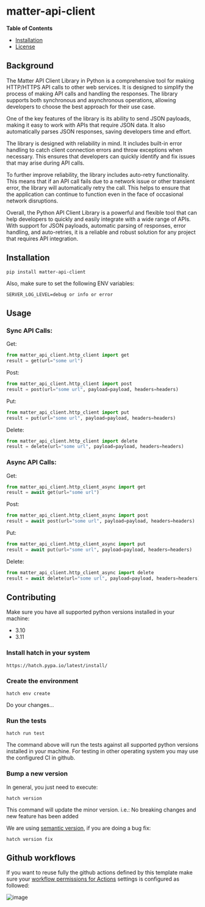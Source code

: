 # matter-api-client

**Table of Contents**

- [Installation](#installation)
- [License](./LICENSE)

## Background

The Matter API Client Library in Python is a comprehensive tool for making HTTP/HTTPS API calls to other web services. It is designed to simplify the process of making API calls and handling the responses. The library supports both synchronous and asynchronous operations, allowing developers to choose the best approach for their use case.

One of the key features of the library is its ability to send JSON payloads, making it easy to work with APIs that require JSON data. It also automatically parses JSON responses, saving developers time and effort.

The library is designed with reliability in mind. It includes built-in error handling to catch client connection errors and throw exceptions when necessary. This ensures that developers can quickly identify and fix issues that may arise during API calls.

To further improve reliability, the library includes auto-retry functionality. This means that if an API call fails due to a network issue or other transient error, the library will automatically retry the call. This helps to ensure that the application can continue to function even in the face of occasional network disruptions.

Overall, the Python API Client Library is a powerful and flexible tool that can help developers to quickly and easily integrate with a wide range of APIs. With support for JSON payloads, automatic parsing of responses, error handling, and auto-retries, it is a reliable and robust solution for any project that requires API integration.



## Installation

```console
pip install matter-api-client
```

Also, make sure to set the following ENV variables:
```console
SERVER_LOG_LEVEL=debug or info or error
```


## Usage

### Sync API Calls:

Get:
```python
from matter_api_client.http_client import get
result = get(url="some url")
```

Post:
```python
from matter_api_client.http_client import post
result = post(url="some url", payload=payload, headers=headers)
```

Put:
```python
from matter_api_client.http_client import put
result = put(url="some url", payload=payload, headers=headers)
```

Delete:
```python
from matter_api_client.http_client import delete
result = delete(url="some url", payload=payload, headers=headers)
```

### Async API Calls:

Get:
```python
from matter_api_client.http_client_async import get
result = await get(url="some url")
```

Post:
```python
from matter_api_client.http_client_async import post
result = await post(url="some url", payload=payload, headers=headers)
```

Put:
```python
from matter_api_client.http_client_async import put
result = await put(url="some url", payload=payload, headers=headers)
```

Delete:
```python
from matter_api_client.http_client_async import delete
result = await delete(url="some url", payload=payload, headers=headers)
```

## Contributing

Make sure you have all supported python versions installed in your machine:

* 3.10
* 3.11

### Install hatch in your system

```https://hatch.pypa.io/latest/install/```

### Create the environment

```console
hatch env create
```

Do your changes...

### Run the tests

```console
hatch run test
```

The command above will run the tests against all supported python versions
installed in your machine. For testing in other operating system you may use the
configured CI in github. 

### Bump a new version

In general, you just need to execute:

```console
hatch version
```

This command will update the minor version. i.e.:
No breaking changes and new feature has been added

We are using [semantic version](https://semver.org/), if you are doing a bug fix:

```console
hatch version fix
```

## Github workflows

If you want to reuse fully the github actions defined by this template make sure your [workflow permissions for Actions](../../settings/actions) settings is configured as followed: 


![image](https://user-images.githubusercontent.com/349498/227478670-37eed4c1-151a-4bd7-8e97-ed3395047942.png)

